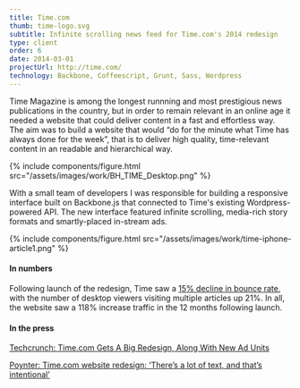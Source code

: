 ```yaml
---
title: Time.com
thumb: time-logo.svg
subtitle: Infinite scrolling news feed for Time.com's 2014 redesign
type: client
order: 6
date: 2014-03-01
projectUrl: http://time.com/
technology: Backbone, Coffeescript, Grunt, Sass, Wordpress
---
```


Time Magazine is among the longest runnning and most prestigious news publications in the country, but in order to remain relevant in an online age it needed a website that could deliver content in a fast and effortless way. The aim was to build a website that would “do for the minute what Time has always done for the week”, that is to deliver high quality, time-relevant content in an readable and hierarchical way.

{% include components/figure.html src="/assets/images/work/BH_TIME_Desktop.png" %}

With a small team of developers I was responsible for building a responsive interface built on Backbone.js that connected to Time's existing Wordpress-powered API. The new interface featured infinite scrolling, media-rich story formats and smartly-placed in-stream ads.

{% include components/figure.html src="/assets/images/work/time-iphone-article1.png" %}

#### In numbers

Following launch of the redesign, Time saw a [15% decline in bounce rate](http://www.poynter.org/2014/time-coms-bounce-rate-down-15-percentage-points-since-adopting-continuous-scroll/257466/), with the number of desktop viewers visiting multiple articles up 21%. In all, the website saw a 118% increase traffic in the 12 months following launch.

#### In the press

[Techcrunch: Time.com Gets A Big Redesign, Along With New Ad Units](http://techcrunch.com/2014/03/05/time-redesign/)

[Poynter: Time.com website redesign: ‘There’s a lot of text, and that’s intentional’](http://www.poynter.org/latest-news/media-lab/242159/time-com-website-redesign-theres-a-lot-of-text-and-thats-intentional)
